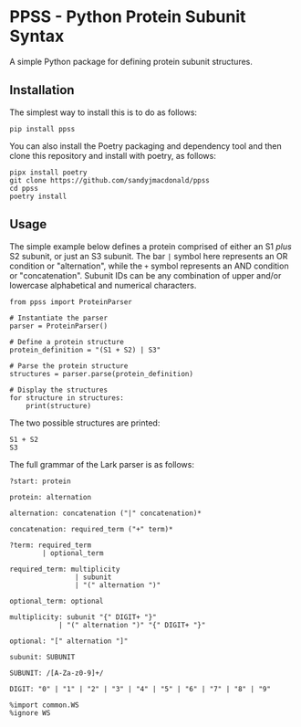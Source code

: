 # PPSS - Python Protein Subunit Syntax

A simple Python package for defining protein subunit structures.

## Installation

The simplest way to install this is to do as follows:

```
pip install ppss
```

You can also install the Poetry packaging and dependency tool and then clone this repository and install with poetry, as follows:

```
pipx install poetry
git clone https://github.com/sandyjmacdonald/ppss
cd ppss
poetry install
```

## Usage

The simple example below defines a protein comprised of either an S1 *plus* S2 subunit, or just an S3 subunit. The bar `|` symbol here represents an OR condition or "alternation", while the `+` symbol represents an AND condition or "concatenation". Subunit IDs can be any combination of upper and/or lowercase alphabetical and numerical characters.

```
from ppss import ProteinParser

# Instantiate the parser
parser = ProteinParser()

# Define a protein structure
protein_definition = "(S1 + S2) | S3"

# Parse the protein structure
structures = parser.parse(protein_definition)

# Display the structures
for structure in structures:
    print(structure)
```

The two possible structures are printed:

```
S1 + S2
S3
```

The full grammar of the Lark parser is as follows:

```
?start: protein

protein: alternation

alternation: concatenation ("|" concatenation)*

concatenation: required_term ("+" term)*

?term: required_term
        | optional_term

required_term: multiplicity
                | subunit
                | "(" alternation ")"

optional_term: optional

multiplicity: subunit "{" DIGIT+ "}"
            | "(" alternation ")" "{" DIGIT+ "}"

optional: "[" alternation "]"

subunit: SUBUNIT

SUBUNIT: /[A-Za-z0-9]+/

DIGIT: "0" | "1" | "2" | "3" | "4" | "5" | "6" | "7" | "8" | "9"

%import common.WS
%ignore WS
```